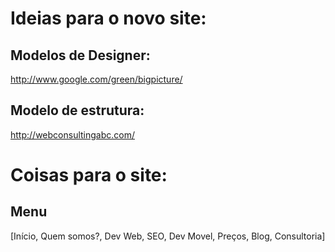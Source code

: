 Ideias para o novo site:
=======================

Modelos de Designer:
----
http://www.google.com/green/bigpicture/

Modelo de estrutura:
----
http://webconsultingabc.com/



Coisas para o site:
===================

Menu
----
[Início, Quem somos?, Dev Web, SEO, Dev Movel, Preços, Blog, Consultoria]

